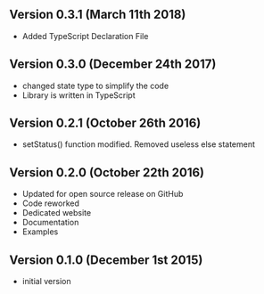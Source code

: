 Version 0.3.1 (March 11th 2018)
------------------------------
 * Added TypeScript Declaration File

Version 0.3.0 (December 24th 2017)
------------------------------
 * changed state type to simplify the code
 * Library is written in TypeScript

Version 0.2.1 (October 26th 2016)
------------------------------
 * setStatus() function modified. Removed useless else statement

Version 0.2.0 (October 22th 2016)
------------------------------
 * Updated for open source release on GitHub
 * Code reworked
 * Dedicated website
 * Documentation
 * Examples

Version 0.1.0 (December 1st 2015)
-----------------------------
 * initial version
